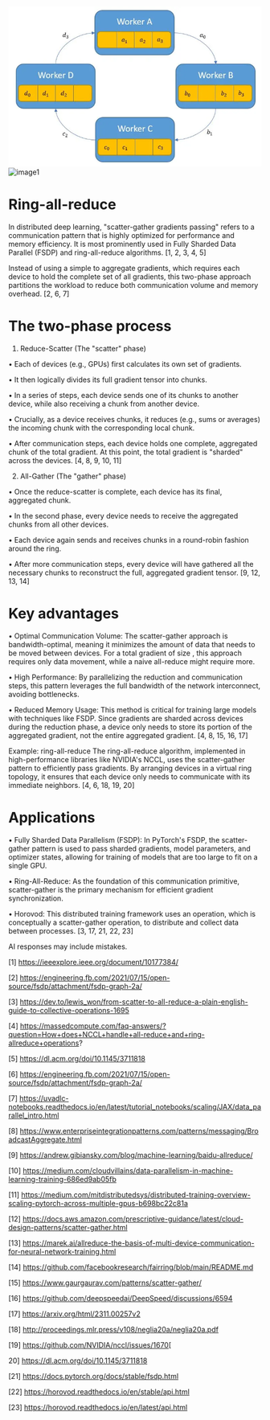 ![image](image.png)
![image1](image1.png)

# Ring-all-reduce

In distributed deep learning, "scatter-gather gradients passing" refers to a
communication pattern that is highly optimized for performance and memory
efficiency. It is most prominently used in Fully Sharded Data Parallel (FSDP)
and ring-all-reduce algorithms. [1, 2, 3, 4, 5]  

Instead of using a simple  to aggregate gradients, which requires each device
to hold the complete set of all gradients, this two-phase approach partitions
the workload to reduce both communication volume and memory overhead. [2, 6, 7]  

# The two-phase process

1. Reduce-Scatter (The "scatter" phase) 

• Each of  devices
(e.g., GPUs) first calculates its own set of gradients. 

• It then logically divides its full gradient tensor into  chunks. 

• In a series of steps, each device sends one of its chunks to another device, while also receiving a chunk from another device. 

• Crucially, as a device receives chunks, it reduces (e.g., sums or averages) the incoming chunk with the corresponding local chunk. 

• After  communication steps, each device holds one complete, aggregated chunk of the total gradient. At this point, the total gradient is "sharded" across the devices. [4, 8, 9, 10, 11]  

2. All-Gather (The "gather" phase) 

• Once the reduce-scatter is complete, each device has its final, aggregated chunk. 

• In the second phase, every device needs to receive the aggregated chunks from all other devices. 

• Each device again sends and receives chunks in a round-robin fashion around the ring. 

• After  more communication steps, every device will have gathered all the necessary chunks to reconstruct the full, aggregated gradient tensor. [9, 12, 13, 14]  
# Key advantages 

• Optimal Communication Volume: The scatter-gather approach is
bandwidth-optimal, meaning it minimizes the amount of data that needs to be
moved between devices. For a total gradient of size , this approach requires
only  data movement, while a naive all-reduce might require more. 

• High Performance: By parallelizing the reduction and communication steps,
this pattern leverages the full bandwidth of the network interconnect, avoiding
bottlenecks. 

• Reduced Memory Usage: This method is critical for training large models with
techniques like FSDP. Since gradients are sharded across devices during the
reduction phase, a device only needs to store its portion of the aggregated
gradient, not the entire aggregated gradient. [4, 8, 15, 16, 17]  

Example: ring-all-reduce The ring-all-reduce algorithm, implemented in
high-performance libraries like NVIDIA's NCCL, uses the scatter-gather pattern
to efficiently pass gradients. By arranging devices in a virtual ring topology,
it ensures that each device only needs to communicate with its immediate
neighbors. [4, 6, 18, 19, 20]  

# Applications 

• Fully Sharded Data Parallelism (FSDP): In PyTorch's FSDP, the scatter-gather
pattern is used to pass sharded gradients, model parameters, and optimizer
states, allowing for training of models that are too large to fit on a single
GPU. 

• Ring-All-Reduce: As the foundation of this communication primitive,
scatter-gather is the primary mechanism for efficient gradient synchronization. 

• Horovod: This distributed training framework uses an  operation, which is
conceptually a scatter-gather operation, to distribute and collect data between
processes. [3, 17, 21, 22, 23]  

AI responses may include mistakes.

[1] https://ieeexplore.ieee.org/document/10177384/

[2] https://engineering.fb.com/2021/07/15/open-source/fsdp/attachment/fsdp-graph-2a/

[3] https://dev.to/lewis_won/from-scatter-to-all-reduce-a-plain-english-guide-to-collective-operations-1695

[4] https://massedcompute.com/faq-answers/?question=How+does+NCCL+handle+all-reduce+and+ring-allreduce+operations?

[5] https://dl.acm.org/doi/10.1145/3711818

[6] https://engineering.fb.com/2021/07/15/open-source/fsdp/attachment/fsdp-graph-2a/

[7] https://uvadlc-notebooks.readthedocs.io/en/latest/tutorial_notebooks/scaling/JAX/data_parallel_intro.html

[8] https://www.enterpriseintegrationpatterns.com/patterns/messaging/BroadcastAggregate.html

[9] https://andrew.gibiansky.com/blog/machine-learning/baidu-allreduce/

[10] https://medium.com/cloudvillains/data-parallelism-in-machine-learning-training-686ed9ab05fb

[11] https://medium.com/mitdistributedsys/distributed-training-overview-scaling-pytorch-across-multiple-gpus-b698bc22c81a

[12] https://docs.aws.amazon.com/prescriptive-guidance/latest/cloud-design-patterns/scatter-gather.html

[13] https://marek.ai/allreduce-the-basis-of-multi-device-communication-for-neural-network-training.html

[14] https://github.com/facebookresearch/fairring/blob/main/README.md

[15] https://www.gaurgaurav.com/patterns/scatter-gather/

[16] https://github.com/deepspeedai/DeepSpeed/discussions/6594

[17] https://arxiv.org/html/2311.00257v2

[18] http://proceedings.mlr.press/v108/neglia20a/neglia20a.pdf

[19] https://github.com/NVIDIA/nccl/issues/1670[

20] https://dl.acm.org/doi/10.1145/3711818

[21] https://docs.pytorch.org/docs/stable/fsdp.html

[22] https://horovod.readthedocs.io/en/stable/api.html

[23] https://horovod.readthedocs.io/en/latest/api.html

